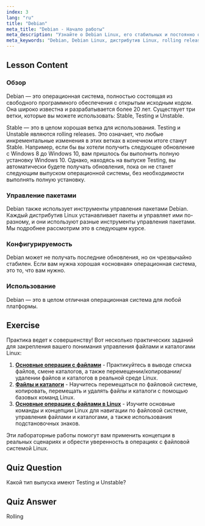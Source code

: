 ```yaml
---
index: 3
lang: "ru"
title: "Debian"
meta_title: "Debian - Начало работы"
meta_description: "Узнайте о Debian Linux, его стабильных и постоянно обновляемых выпусках, а также об управлении пакетами. Узнайте, почему Debian является отличной базовой ОС для начинающих и опытных пользователей."
meta_keywords: "Debian, Debian Linux, дистрибутив Linux, rolling release, управление пакетами, учебник Linux, Linux для начинающих, руководство по Linux"
---
```


## Lesson Content

### Обзор

Debian — это операционная система, полностью состоящая из свободного программного обеспечения с открытым исходным кодом. Она широко известна и разрабатывается более 20 лет. Существует три ветки, которые вы можете использовать: Stable, Testing и Unstable.

Stable — это в целом хорошая ветка для использования. Testing и Unstable являются rolling releases. Это означает, что любые инкрементальные изменения в этих ветках в конечном итоге станут Stable. Например, если бы вы хотели получить следующее обновление с Windows 8 до Windows 10, вам пришлось бы выполнить полную установку Windows 10. Однако, находясь на выпуске Testing, вы автоматически будете получать обновления, пока он не станет следующим выпуском операционной системы, без необходимости выполнять полную установку.

### Управление пакетами

Debian также использует инструменты управления пакетами Debian. Каждый дистрибутив Linux устанавливает пакеты и управляет ими по-разному, и они используют разные инструменты управления пакетами. Мы подробнее рассмотрим это в следующем курсе.

### Конфигурируемость

Debian может не получать последние обновления, но он чрезвычайно стабилен. Если вам нужна хорошая «основная» операционная система, это то, что вам нужно.

### Использование

Debian — это в целом отличная операционная система для любой платформы.

## Exercise

Практика ведет к совершенству! Вот несколько практических заданий для закрепления вашего понимания управления файлами и каталогами Linux:

1. **[Основные операции с файлами](https://labex.io/ru/labs/linux-basic-files-operations-270248)** - Практикуйтесь в выводе списка файлов, смене каталогов, а также перемещении/копировании/удалении файлов и каталогов в реальной среде Linux.
2. **[Файлы и каталоги](https://labex.io/ru/labs/linux-files-and-directories-270246)** - Научитесь перемещаться по файловой системе, копировать, перемещать и удалять файлы и каталоги с помощью базовых команд Linux.
3. **[Основные операции с файлами в Linux](https://labex.io/ru/labs/linux-basic-file-operations-in-linux-18001)** - Изучите основные команды и концепции Linux для навигации по файловой системе, управления файлами и каталогами, а также использования подстановочных знаков.

Эти лабораторные работы помогут вам применить концепции в реальных сценариях и обрести уверенность в операциях с файловой системой Linux.

## Quiz Question

Какой тип выпуска имеют Testing и Unstable?

## Quiz Answer

Rolling
